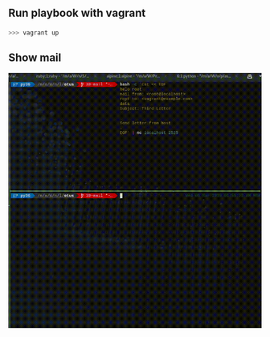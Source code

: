 ## Run playbook with vagrant
```bash
>>> vagrant up
```

## Show mail
![Checkout replication](mail.gif)

